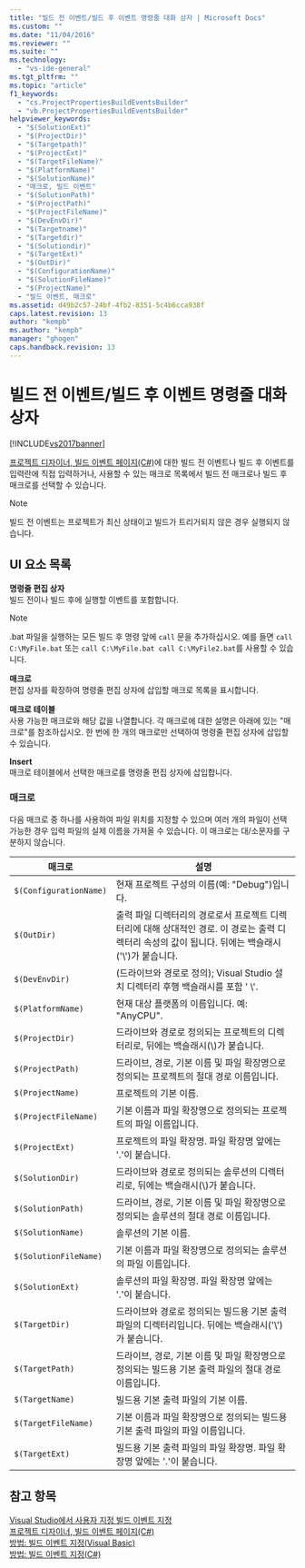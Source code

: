 ```yaml
---
title: "빌드 전 이벤트/빌드 후 이벤트 명령줄 대화 상자 | Microsoft Docs"
ms.custom: ""
ms.date: "11/04/2016"
ms.reviewer: ""
ms.suite: ""
ms.technology: 
  - "vs-ide-general"
ms.tgt_pltfrm: ""
ms.topic: "article"
f1_keywords: 
  - "cs.ProjectPropertiesBuildEventsBuilder"
  - "vb.ProjectPropertiesBuildEventsBuilder"
helpviewer_keywords: 
  - "$(SolutionExt)"
  - "$(ProjectDir)"
  - "$(Targetpath)"
  - "$(ProjectExt)"
  - "$(TargetFileName)"
  - "$(PlatformName)"
  - "$(SolutionName)"
  - "매크로, 빌드 이벤트"
  - "$(SolutionPath)"
  - "$(ProjectPath)"
  - "$(ProjectFileName)"
  - "$(DevEnvDir)"
  - "$(Targetname)"
  - "$(Targetdir)"
  - "$(Solutiondir)"
  - "$(TargetExt)"
  - "$(OutDir)"
  - "$(ConfigurationName)"
  - "$(SolutionFileName)"
  - "$(ProjectName)"
  - "빌드 이벤트, 매크로"
ms.assetid: d49b2c57-24bf-4fb2-8351-5c4b6cca938f
caps.latest.revision: 13
author: "kempb"
ms.author: "kempb"
manager: "ghogen"
caps.handback.revision: 13
---
```

# 빌드 전 이벤트/빌드 후 이벤트 명령줄 대화 상자
[!INCLUDE[vs2017banner](../../code-quality/includes/vs2017banner.md)]

[프로젝트 디자이너, 빌드 이벤트 페이지\(C\#\)](../../ide/reference/build-events-page-project-designer-csharp.md)에 대한 빌드 전 이벤트나 빌드 후 이벤트를 입력란에 직접 입력하거나, 사용할 수 있는 매크로 목록에서 빌드 전 매크로나 빌드 후 매크로를 선택할 수 있습니다.  
  
> [!NOTE]
>  빌드 전 이벤트는 프로젝트가 최신 상태이고 빌드가 트리거되지 않은 경우 실행되지 않습니다.  
  
## UI 요소 목록  
 **명령줄 편집 상자**  
 빌드 전이나 빌드 후에 실행할 이벤트를 포함합니다.  
  
> [!NOTE]
>  .bat 파일을 실행하는 모든 빌드 후 명령 앞에 `call` 문을 추가하십시오.  예를 들면 `call C:\MyFile.bat` 또는 `call C:\MyFile.bat call C:\MyFile2.bat`를 사용할 수 있습니다.  
  
 **매크로**  
 편집 상자를 확장하여 명령줄 편집 상자에 삽입할 매크로 목록을 표시합니다.  
  
 **매크로 테이블**  
 사용 가능한 매크로와 해당 값을 나열합니다.  각 매크로에 대한 설명은 아래에 있는 "매크로"를 참조하십시오.  한 번에 한 개의 매크로만 선택하여 명령줄 편집 상자에 삽입할 수 있습니다.  
  
 **Insert**  
 매크로 테이블에서 선택한 매크로를 명령줄 편집 상자에 삽입합니다.  
  
### 매크로  
 다음 매크로 중 하나를 사용하여 파일 위치를 지정할 수 있으며 여러 개의 파일이 선택 가능한 경우 입력 파일의 실제 이름을 가져올 수 있습니다.  이 매크로는 대\/소문자를 구분하지 않습니다.  
  
|매크로|설명|  
|---------|--------|  
|`$(ConfigurationName)`|현재 프로젝트 구성의 이름\(예: "Debug"\)입니다.|  
|`$(OutDir)`|출력 파일 디렉터리의 경로로서 프로젝트 디렉터리에 대해 상대적인 경로.  이 경로는 출력 디렉터리 속성의 값이 됩니다.  뒤에는 백슬래시\('\\'\)가 붙습니다.|  
|`$(DevEnvDir)`|\(드라이브와 경로로 정의\); Visual Studio 설치 디렉터리 후행 백슬래시를 포함 ' \\'.|  
|`$(PlatformName)`|현재 대상 플랫폼의 이름입니다.  예: "AnyCPU".|  
|`$(ProjectDir)`|드라이브와 경로로 정의되는 프로젝트의 디렉터리로, 뒤에는 백슬래시\(\\\)가 붙습니다.|  
|`$(ProjectPath)`|드라이브, 경로, 기본 이름 및 파일 확장명으로 정의되는 프로젝트의 절대 경로 이름입니다.|  
|`$(ProjectName)`|프로젝트의 기본 이름.|  
|`$(ProjectFileName)`|기본 이름과 파일 확장명으로 정의되는 프로젝트의 파일 이름입니다.|  
|`$(ProjectExt)`|프로젝트의 파일 확장명.  파일 확장명 앞에는 '.'이 붙습니다.|  
|`$(SolutionDir)`|드라이브와 경로로 정의되는 솔루션의 디렉터리로, 뒤에는 백슬래시\(\\\)가 붙습니다.|  
|`$(SolutionPath)`|드라이브, 경로, 기본 이름 및 파일 확장명으로 정의되는 솔루션의 절대 경로 이름입니다.|  
|`$(SolutionName)`|솔루션의 기본 이름.|  
|`$(SolutionFileName)`|기본 이름과 파일 확장명으로 정의되는 솔루션의 파일 이름입니다.|  
|`$(SolutionExt)`|솔루션의 파일 확장명.  파일 확장명 앞에는 '.'이 붙습니다.|  
|`$(TargetDir)`|드라이브와 경로로 정의되는 빌드용 기본 출력 파일의 디렉터리입니다.  뒤에는 백슬래시\('\\'\)가 붙습니다.|  
|`$(TargetPath)`|드라이브, 경로, 기본 이름 및 파일 확장명으로 정의되는 빌드용 기본 출력 파일의 절대 경로 이름입니다.|  
|`$(TargetName)`|빌드용 기본 출력 파일의 기본 이름.|  
|`$(TargetFileName)`|기본 이름과 파일 확장명으로 정의되는 빌드용 기본 출력 파일의 파일 이름입니다.|  
|`$(TargetExt)`|빌드용 기본 출력 파일의 파일 확장명.  파일 확장명 앞에는 '.'이 붙습니다.|  
  
## 참고 항목  
 [Visual Studio에서 사용자 지정 빌드 이벤트 지정](../../ide/specifying-custom-build-events-in-visual-studio.md)   
 [프로젝트 디자이너, 빌드 이벤트 페이지\(C\#\)](../../ide/reference/build-events-page-project-designer-csharp.md)   
 [방법: 빌드 이벤트 지정\(Visual Basic\)](../../ide/how-to-specify-build-events-visual-basic.md)   
 [방법: 빌드 이벤트 지정\(C\#\)](../../ide/how-to-specify-build-events-csharp.md)